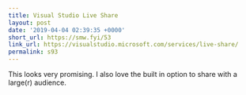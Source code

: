 ```yaml
---
title: Visual Studio Live Share
layout: post
date: '2019-04-04 02:39:35 +0000'
short_url: https://smw.fyi/53
link_url: https://visualstudio.microsoft.com/services/live-share/
permalink: s93
---
```

This looks very promising. I also love the built in option to share with a large(r) audience.
